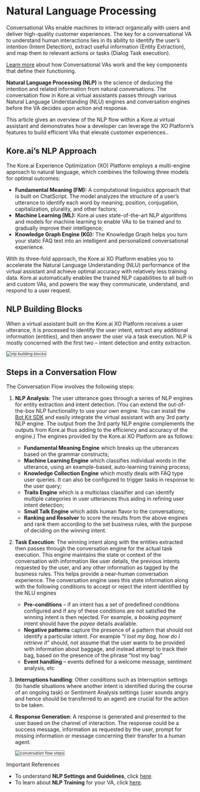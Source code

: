 # Natural Language Processing

Conversational VAs enable machines to interact organically with users and deliver high-quality customer experiences. The key for a conversational VA to understand human interactions lies in its ability to identify the user’s intention (Intent Detection), extract useful information (Entity Extraction), and map them to relevant actions or tasks (Dialog Task execution). 

[Learn more](https://developer.kore.ai/docs/bots/chatbot-overview/chatbot-overview/#How_Do_Conversational_Virtual_Assistants_Work) about how Conversational VAs work and the key components that define their functioning.

**Natural Language Processing (NLP)** is the science of deducing the intention and related information from natural conversations. The conversation flow in Kore.ai virtual assistants passes through various Natural Language Understanding (NLU) engines and conversation engines before the VA decides upon action and response.

This article gives an overview of the NLP flow within a Kore.ai virtual assistant and demonstrates how a developer can leverage the XO Platform’s features to build efficient VAs that elevate customer experiences..

## Kore.ai’s NLP Approach

The Kore.ai Experience Optimization (XO) Platform employs a multi-engine approach to natural language, which combines the following three models for optimal outcomes:

* **Fundamental Meaning (FM):** A computational linguistics approach that is built on ChatScript. The model analyzes the structure of a user’s utterance to identify each word by meaning, position, conjugation, capitalization, plurality, and other factors;
* **Machine Learning (ML):** Kore.ai uses state-of-the-art NLP algorithms and models for machine learning to enable VAs to be trained and to gradually improve their intelligence;
* **Knowledge Graph Engine (KG):** The Knowledge Graph helps you turn your static FAQ text into an intelligent and personalized conversational experience.

With its three-fold approach, the Kore.ai XO Platform enables you to accelerate the Natural Language Understanding (NLU) performance of the virtual assistant and achieve optimal accuracy with relatively less training data. Kore.ai automatically enables the trained NLP capabilities to all built-in and custom VAs, and powers the way they communicate, understand, and respond to a user request.

## NLP Building Blocks

When a virtual assistant built on the Kore.ai XO Platform receives a user utterance, it is processed to identify the user intent, extract any additional information (entities), and then answer the user via a task execution. NLP is mostly concerned with the first two – intent detection and entity extraction.

<img src="../images/nlp-building-blocks.png" alt="nlp building blocks" title="nlp building blocks" style="border: 1px solid gray; zoom:75%;">

## Steps in a Conversation Flow

The Conversation Flow involves the following steps:

1. **NLP Analysis**: The user utterance goes through a series of NLP engines for entity extraction and intent detection. (You can extend the out-of-the-box NLP functionality to use your own engine. You can install the [Bot Kit SDK](https://developer.kore.ai/docs/bots/sdks/using-the-botkit-sdk/) and easily integrate the virtual assistant with any 3rd party NLP engine. The output from the 3rd party NLP engine complements the outputs from Kore.ai thus adding to the efficiency and accuracy of the engine.) The engines provided by the Kore.ai XO Platform are as follows:
    * **Fundamental Meaning Engine** which breaks up the utterances based on the grammar constructs;
    * **Machine Learning Engine** which classifies individual words in the utterance, using an example-based, auto-learning training process;
    * **Knowledge Collection Engine** which mostly deals with FAQ type user queries. It can also be configured to trigger tasks in response to the user query;
    * **Traits Engine** which is a multiclass classifier and can identify multiple categories in user utterances thus aiding in refining user intent detection;
    * **Small Talk Engine** which adds human flavor to the conversations;
    * **Ranking and Resolver** to score the results from the above engines and rank them according to the set business rules, with the purpose of deciding on the winning intent.
2. **Task Execution**: The winning intent along with the entities extracted then passes through the conversation engine for the actual task execution. This engine maintains the state or context of the conversation with information like user details, the previous intents requested by the user, and any other information as tagged by the business rules. This helps provide a near-human conversation experience. The conversation engine uses this state information along with the following conditions to accept or reject the intent identified by the NLU engines
    * **Pre-conditions** – if an intent has a set of predefined conditions configured and if any of these conditions are not satisfied the winning intent is then rejected. For example, a _booking payment_ intent should have the _payee_ details available.
    * **Negative patterns** capture the presence of a pattern that should not identify a particular intent. For example “_I lost my bag, how do I retrieve it_” should, not assume that the user wants to be provided with information about baggage, and instead attempt to track their bag, based on the presence of the phrase “lost my bag”
    * **Event handling** – events defined for a welcome message, sentiment analysis, etc
3. **Interruptions handling**: Other conditions such as Interruption settings (to handle situations where another intent is identified during the course of an ongoing task) or Sentiment Analysis settings (user sounds angry and hence should be transferred to an agent) are crucial for the action to be taken.
4. **Response Generation**: A response is generated and presented to the user based on the channel of interaction. The response could be a success message, information as requested by the user, prompt for missing information or message concerning their transfer to a human agent.

    <img src="../images/conversation-flow-steps.png" alt="conversation flow steps" title="conversation flow steps" style="border: 1px solid gray; zoom:75%;">

<div class="admonition note">
<p class="admonition-title">Important References</p>
<p><ul><li>To understand <b>NLP Settings and Guidelines</b>, click <a href="https://docsinternal-kore.github.io/docs/xo/automation/natural-language/nlp-guidelines/">here</a>.</li>
<li>To learn about <b>NLP Training</b> for your VA, click <a href="https://docsinternal-kore.github.io/docs/xo/automation/natural-language/nlp-training-overview/">here</a>.</li></ul></p>
</div>


